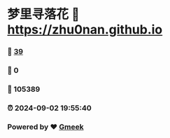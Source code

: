 # 梦里寻落花 :link: https://zhu0nan.github.io 
### :page_facing_up: [39](https://zhu0nan.github.io/tag.html) 
### :speech_balloon: 0 
### :hibiscus: 105389 
### :alarm_clock: 2024-09-02 19:55:40 
### Powered by :heart: [Gmeek](https://github.com/Meekdai/Gmeek)
